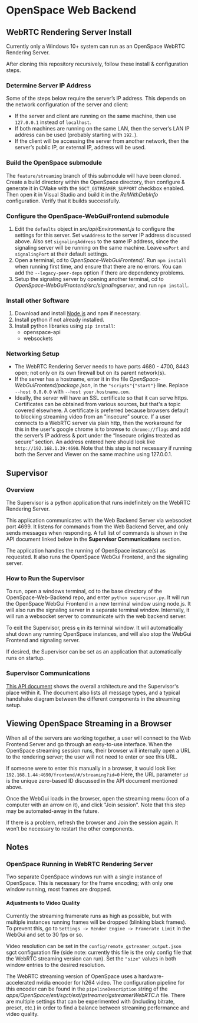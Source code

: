 # OpenSpace Web Backend

## WebRTC Rendering Server Install

Currently only a Windows 10+ system can run as an OpenSpace WebRTC Rendering Server.

After cloning this repository recursively, follow these install & configuration steps.

### Determine Server IP Address
Some of the steps below require the server’s IP address. This depends on the network configuration of the server and client:
- If the server and client are running on the same machine, then use `127.0.0.1` instead of `localhost`.
- If both machines are running on the same LAN, then the server’s LAN IP address can be used (probably starting with `192.`).
- If the client will be accessing the server from another network, then the server’s public IP, or external IP, address will be used.

### Build the OpenSpace submodule

The `feature/streaming` branch of this submodule will have been cloned. Create a build directory within the OpenSpace directory, then configure & generate it in CMake with the `SGCT_GSTREAMER_SUPPORT` checkbox enabled. Then open it in Visual Studio and build it in the *RelWithDebInfo* configuration. Verify that it builds successfully.

### Configure the OpenSpace-WebGuiFrontend submodule
1. Edit the `defaults` object in *src/api/Environment.js* to configure the settings for this server. Set `wsAddress` to the server IP address discussed above. Also set `signalingAddress` to the same IP address, since the signaling server will be running on the same machine. Leave `wsPort` and `signalingPort` at their default settings.
2. Open a terminal, cd to *OpenSpace-WebGuiFrontend/*. Run `npm install` when running first time, and ensure that there are no errors. You can add the `--legacy-peer-deps` option if there are dependency problems.
3. Setup the signaling server by opening another terminal, cd to *OpenSpace-WebGuiFrontend/src/signalingserver*, and run `npm install`.

### Install other Software
1. Download and install [Node.js](https://nodejs.org/en/) and npm if necessary.
2. Install python if not already installed.
3. Install python libraries using `pip install`:
	- openspace-api
	- websockets
	
### Networking Setup
- The WebRTC Rendering Server needs to have ports 4680 - 4700, 8443 open; not only on its own firewall but on its parent network(s).
- If the server has a hostname, enter it in the file *OpenSpace-WebGuiFrontend/package.json*, in the `"scripts"{"start"}` line. Replace `--host 0.0.0.0` with `--host your.hostname.com`.
- Ideally, the server will have an SSL certificate so that it can serve https. Certificates can be obtained from various sources, but that's a topic covered elsewhere. A certificate is preferred because browsers default to blocking streaming video from an "insecure" source. If a user connects to a WebRTC server via plain http, then the workaround for this in the user's google chrome is to browse to `chrome://flags` and add the server’s IP address & port under the “Insecure origins treated as secure” section. An address entered here should look like `http://192.168.1.39:4690`. Note that this step is not necessary if running both the Server and Viewer on the same machine using 127.0.0.1.

## Supervisor

### Overview 
The Supervisor is a python application that runs indefinitely on the WebRTC Rendering Server.

This application communicates with the Web Backend Server via websocket port 4699. It listens for commands from the Web Backend Server, and only sends messages when responding. A full list of commands is shown in the API document linked below in the **Supervisor Communications** section.

The application handles the running of OpenSpace instance(s) as requested. It also runs the OpenSpace WebGui Frontend, and the signaling server.

### How to Run the Supervisor
To run, open a windows terminal, cd to the base directory of the OpenSpace-Web-Backend repo, and enter `python supervisor.py`. It will run the OpenSpace WebGui Frontend in a new terminal window using node.js. It will also run the signaling server in a separate terminal window. Internally, it will run a websocket server to communicate with the web backend server.

To exit the Supervisor, press `q` in its terminal window. It will automatically shut down any running OpenSpace instances, and will also stop the WebGui Frontend and signaling server.

If desired, the Supervisor can be set as an application that automatically runs on startup.

### Supervisor Communications
[This API document](https://docs.google.com/document/d/1B5lUBf3817arQpV4Vdz7yopb8SBSFIK_DrQTK7n07ns) shows the overall architecture and the Supervisor's place within it. The document also lists all message types, and a typical handshake diagram between the different components in the streaming setup.

## Viewing OpenSpace Streaming in a Browser
When all of the servers are working together, a user will connect to the Web Frontend Server and go through an easy-to-use interface. When the OpenSpace streaming session runs, their browser will internally open a URL to the rendering server; the user will not need to enter or see this URL.

If someone were to enter this manually in a browser, it would look like:
`192.168.1.44:4690/frontend/#/streaming?id=0`
Here, the URL parameter `id` is the unique zero-based ID discussed in the API document mentioned above.

Once the WebGui loads in the browser, open the streaming menu (icon of a computer with an arrow on it), and click "Join session". Note that this step may be automated-away in the future.

If there is a problem, refresh the browser and Join the session again. It won’t be necessary to restart the other components.

## Notes

### OpenSpace Running in WebRTC Rendering Server
Two separate OpenSpace windows run with a single instance of OpenSpace. This is necessary for the frame encoding; with only one window running, most frames are dropped.

#### Adjustments to Video Quality
Currently the streaming framerate runs as high as possible, but with multiple instances running frames will be dropped (blinking black frames). To prevent this, go to `Settings -> Render Engine -> Framerate Limit` in the WebGui and set to 30 fps or so.

Video resolution can be set in the `config/remote_gstreamer_output.json` sgct configuration file (side note: currently this file is the only config file that the WebRTC streaming version can run). Set the `"size"` values in both window entries to the desired resolution.

The WebRTC streaming version of OpenSpace uses a hardware-accelerated nvidia encoder for h264 video. The configuration pipeline for this encoder can be found in the `pipelineDescription` string of the _apps/OpenSpace/ext/sgct/ext/gstreamer/gstreamerWebRTC.h_ file. There are multiple settings that can be experimented with (including bitrate, preset, etc.) in order to find a balance between streaming performance and video quality.

